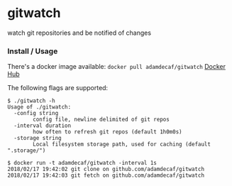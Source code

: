 # gitwatch

watch git repositories and be notified of changes

### Install / Usage

There's a docker image available: `docker pull adamdecaf/gitwatch` [Docker Hub](https://hub.docker.com/r/adamdecaf/gitwatch/)

The following flags are supported:

```
$ ./gitwatch -h
Usage of ./gitwatch:
  -config string
    	config file, newline delimited of git repos
  -interval duration
    	how often to refresh git repos (default 1h0m0s)
  -storage string
    	Local filesystem storage path, used for caching (default ".storage/")

$ docker run -t adamdecaf/gitwatch -interval 1s
2018/02/17 19:42:02 git clone on github.com/adamdecaf/gitwatch
2018/02/17 19:42:03 git fetch on github.com/adamdecaf/gitwatch
```
